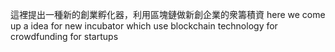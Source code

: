 
這裡提出一種新的創業孵化器，利用區塊鏈做新創企業的衆籌積資
here we come up a idea for new incubator which use blockchain technology for crowdfunding for startups

